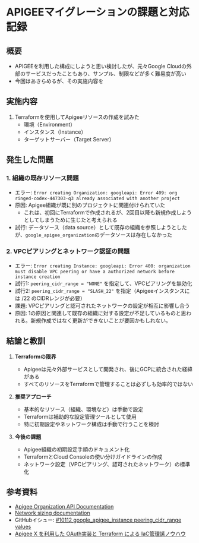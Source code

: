 # APIGEEマイグレーションの課題と対応記録
## 概要
- APIGEEを利用した構成にしようと思い検討したが、元々Google Cloudの外部のサービスだったこともあり、サンプル、制限などが多く難易度が高い
- 今回はあきらめるが、その実施内容を

## 実施内容

1. Terraformを使用してApigeeリソースの作成を試みた
   - 環境（Environment）
   - インスタンス（Instance）
   - ターゲットサーバー（Target Server）

## 発生した問題

### 1. 組織の既存リソース問題
- エラー: `Error creating Organization: googleapi: Error 409: org ringed-codex-447303-q3 already associated with another project`
- 原因: Apigee組織が既に別のプロジェクトに関連付けられていた
  - これは、初回にTerraformで作成されるが、2回目以降も新規作成しようとしてしまうために生じたと考えられる
- 試行: データソース（data source）として既存の組織を参照しようとしたが、`google_apigee_organization`のデータソースは存在しなかった

### 2. VPCピアリングとネットワーク認証の問題
- エラー: `Error creating Instance: googleapi: Error 400: organization must disable VPC peering or have a authorized network before instance creation`
- 試行1: `peering_cidr_range = "NONE"` を指定して、VPCピアリングを無効化
- 試行2: `peering_cidr_range = "SLASH_22"` を指定（Apigeeインスタンスには /22 のCIDRレンジが必要）
- 課題: VPCピアリングと認可されたネットワークの設定が相互に影響し合う
- 原因: 1の原因と関連して既存の組織に対する設定が不足しているものと思われる。新規作成ではなく更新ができないことが要因かもしれない。


## 結論と教訓

1. **Terraformの限界**
   - Apigeeは元々外部サービスとして開発され、後にGCPに統合された経緯がある
   - すべてのリソースをTerraformで管理することは必ずしも効率的ではない

2. **推奨アプローチ**
   - 基本的なリソース（組織、環境など）は手動で設定
   - Terraformは補助的な設定管理ツールとして使用
   - 特に初期設定やネットワーク構成は手動で行うことを検討

3. **今後の課題**
   - Apigee組織の初期設定手順のドキュメント化
   - TerraformとCloud Consoleの使い分けガイドラインの作成
   - ネットワーク設定（VPCピアリング、認可されたネットワーク）の標準化

## 参考資料
- [Apigee Organization API Documentation](https://cloud.google.com/apigee/docs/reference/apis/apigee/rest/v1/organizations)
- [Network sizing documentation](https://cloud.google.com/apigee/docs/api-platform/get-started/install-cli)
- GitHubイシュー: [#10112 google_apigee_instance peering_cidr_range values](https://github.com/hashicorp/terraform-provider-google/issues/10112)
- [Apigee X を利用した OAuth実装と Terraform による IaC管理䛾ノウハウ](https://lp.cloudplatformonline.com/rs/808-GJW-314/images/ApigeeDay_1202_Session4.pdf)
